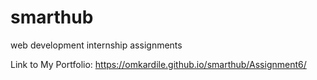 # smarthub
web development internship assignments

Link to My Portfolio: https://omkardile.github.io/smarthub/Assignment6/

